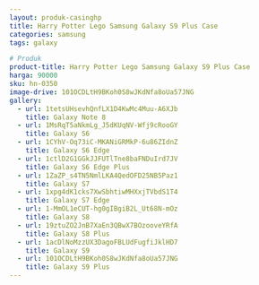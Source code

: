 ```yaml
---
layout: produk-casinghp
title: Harry Potter Lego Samsung Galaxy S9 Plus Case
categories: samsung
tags: galaxy

# Produk
product-title: Harry Potter Lego Samsung Galaxy S9 Plus Case
harga: 90000
sku: hn-0350
image-drive: 101OCDLtH9BKoh0S8wJKdNfa8oUa57JNG
gallery:
  - url: 1tetsUHsevhQnfLX1D4KwMc4Muu-A6XJb
    title: Galaxy Note 8
  - url: 1MsRqT5aNkmLg_J5dKUqNV-Wfj9cRooGY
    title: Galaxy S6
  - url: 1CYhV-Oq73iC-MKANiGRMkP-6u86ZIdnZ
    title: Galaxy S6 Edge
  - url: 1ctlD2G1GGkJJFUTlTne8baFNDuIrd7JV
    title: Galaxy S6 Edge Plus
  - url: 1ZaZP_s4TN5NmlLKA4QedOFD25NB5Paz1
    title: Galaxy S7
  - url: 1xpg4dK1cks7XwSbhtiwMHXxjTVbdS1T4
    title: Galaxy S7 Edge
  - url: 1-MmOL1eCUT-hg0gIBgiB2L_Ut68N-mOz
    title: Galaxy S8
  - url: 19ztuZO2JnB7XaEn3QBwX7BOzooveYRfA
    title: Galaxy S8 Plus
  - url: 1acDlNoMzzUX3DagoFBLUdFugfiJklHD7
    title: Galaxy S9
  - url: 101OCDLtH9BKoh0S8wJKdNfa8oUa57JNG
    title: Galaxy S9 Plus
---
```

